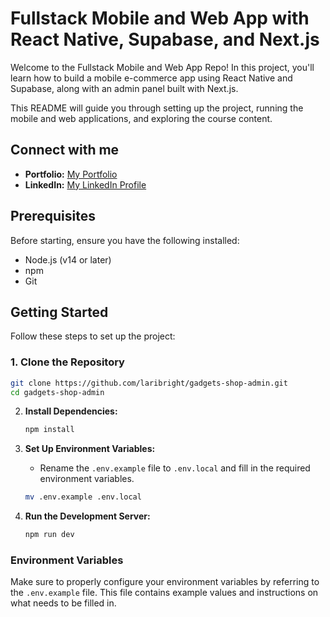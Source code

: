 # Fullstack Mobile and Web App with React Native, Supabase, and Next.js

Welcome to the Fullstack Mobile and Web App Repo! In this project, you'll learn how to build a mobile e-commerce app using React Native and Supabase, along with an admin panel built with Next.js.

This README will guide you through setting up the project, running the mobile and web applications, and exploring the course content.

## Connect with me  
- **Portfolio:** [My Portfolio](https://your-portfolio-link.com)  
- **LinkedIn:** [My LinkedIn Profile](https://www.linkedin.com/in/your-username/)  


## Prerequisites

Before starting, ensure you have the following installed:

- Node.js (v14 or later)
- npm
- Git

## Getting Started

Follow these steps to set up the project:

### 1. Clone the Repository

```bash
git clone https://github.com/laribright/gadgets-shop-admin.git
cd gadgets-shop-admin
```

2. **Install Dependencies:**

   ```bash
   npm install
   ```

3. **Set Up Environment Variables:**

   - Rename the `.env.example` file to `.env.local` and fill in the required environment variables.

   ```bash
   mv .env.example .env.local
   ```

4. **Run the Development Server:**

   ```bash
   npm run dev
   ```

   

### Environment Variables

Make sure to properly configure your environment variables by referring to the `.env.example` file. This file contains example values and instructions on what needs to be filled in.


